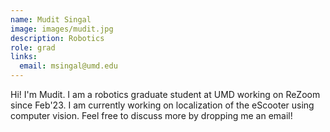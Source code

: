 ```yaml
---
name: Mudit Singal
image: images/mudit.jpg
description: Robotics
role: grad
links:
  email: msingal@umd.edu
---
```


Hi! I'm Mudit. I am a robotics graduate student at UMD working on ReZoom since Feb'23. I am currently working on localization of the eScooter using computer vision. Feel free to discuss more by dropping me an email!
